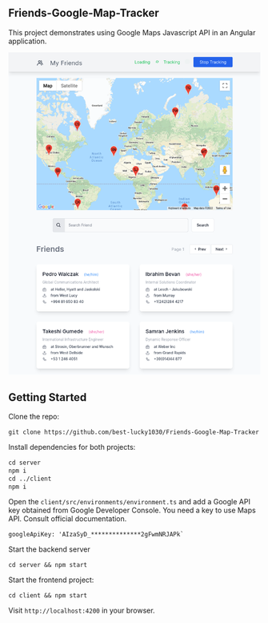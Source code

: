 ## Friends-Google-Map-Tracker

This project demonstrates using Google Maps Javascript API in an Angular application.

![screenshot](https://github.com/best-lucky1030/Friends-Google-Map-Tracker/blob/main/screenshot.png?raw=true)



## Getting Started

Clone the repo:

```
git clone https://github.com/best-lucky1030/Friends-Google-Map-Tracker
```

Install dependencies for both projects:

```
cd server
npm i
cd ../client
npm i
```

Open the `client/src/environments/environment.ts` and add a Google API key obtained from Google Developer Console. You need a key to use Maps API. Consult official documentation.
```
googleApiKey: 'AIzaSyD_**************2gFwmNRJAPk`
```

Start the backend server
```
cd server && npm start
```

Start the frontend project:
```
cd client && npm start
```
Visit `http://localhost:4200` in your browser.
